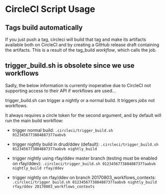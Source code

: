 # CircleCI Script Usage

## Tags build automatically

If you just push a tag, circleci will build that tag and make its artifacts available both on CircleCI and by creating a GitHub release draft containing the artifacts. This is a result of the tag_build *workflow*, which calls the job.

## trigger_build.sh is obsolete since we use workflows

Sadly, the below information is currently inoperative due to CircleCI not supporting access to their API if workflows are used...

trigger_build.sh can trigger a nightly or a normal build. It triggers *jobs* not workflows.

It always requires a circle token for the second argument, and by default will run the main build workflow:

* trigger normal build:
`.circleci/trigger_build.sh 0123456773884887377aabvb `

* trigger nightly build in drud/ddev (default):
`.circleci/trigger_build.sh 0123456773884887377aabvb nightly_build`

* trigger nightly using rfay/ddev master branch (testing must be enabled on rfay/ddev):
`.circleci/trigger_build.sh 0123456773884887377aabvb nightly_build rfay/ddev`

* trigger nightly on rfay/ddev on branch 20170803_workflows_contexts:
`.circleci/trigger_build.sh 0123456773884887377aabvb nightly_build rfay/ddev 20170803_workflows_contexts`
